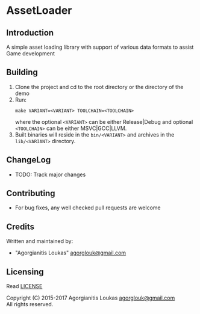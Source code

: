 AssetLoader
===========

Introduction
------------
A simple asset loading library with support of various data formats to assist Game development

Building
--------
 1. Clone the project and cd to the root directory or the directory of the demo
 2. Run:  
    ```
    make VARIANT=<VARIANT> TOOLCHAIN=<TOOLCHAIN>
    ```  
    where the optional `<VARIANT>` can be either Release|Debug and optional `<TOOLCHAIN>` can be either MSVC|GCC|LLVM.
 3. Built binaries will reside in the `bin/<VARIANT>` and archives in the `lib/<VARIANT>` directory.

ChangeLog
---------
 * TODO: Track major changes

Contributing
------------
 * For bug fixes, any well checked pull requests are welcome

Credits
-------
Written and maintained by:  
 * "Agorgianitis Loukas" <agorglouk@gmail.com>

Licensing
---------
Read [LICENSE](LICENSE.md)  

Copyright (C) 2015-2017 Agorgianitis Loukas <agorglouk@gmail.com>  
All rights reserved.
